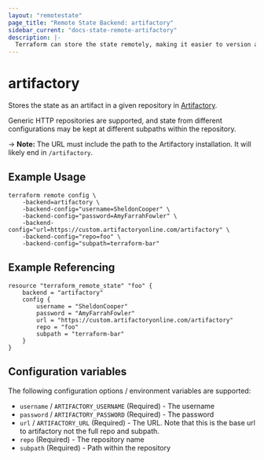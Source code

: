 ```yaml
---
layout: "remotestate"
page_title: "Remote State Backend: artifactory"
sidebar_current: "docs-state-remote-artifactory"
description: |-
  Terraform can store the state remotely, making it easier to version and work with in a team.
---
```


# artifactory

Stores the state as an artifact in a given repository in [Artifactory](https://www.jfrog.com/artifactory/).

Generic HTTP repositories are supported, and state from different
configurations may be kept at different subpaths within the repository.

-> **Note:** The URL must include the path to the Artifactory installation.
It will likely end in `/artifactory`.

## Example Usage

```
terraform remote config \
	-backend=artifactory \
	-backend-config="username=SheldonCooper" \
	-backend-config="password=AmyFarrahFowler" \
	-backend-config="url=https://custom.artifactoryonline.com/artifactory" \
	-backend-config="repo=foo" \
	-backend-config="subpath=terraform-bar"
```

## Example Referencing

```
resource "terraform_remote_state" "foo" {
	backend = "artifactory"
	config {
		username = "SheldonCooper"
		password = "AmyFarrahFowler"
		url = "https://custom.artifactoryonline.com/artifactory"
		repo = "foo"
		subpath = "terraform-bar"
	}
}
```

## Configuration variables

The following configuration options / environment variables are supported:

 * `username` / `ARTIFACTORY_USERNAME` (Required) - The username
 * `password` / `ARTIFACTORY_PASSWORD` (Required) - The password
 * `url` / `ARTIFACTORY_URL` (Required) - The URL. Note that this is the base url to artifactory not the full repo and subpath.
 * `repo` (Required) - The repository name
 * `subpath` (Required) - Path within the repository
